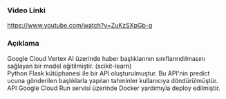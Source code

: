 ### Video Linki
https://www.youtube.com/watch?v=ZuKzSXpGb-g

### Açıklama
Google Cloud Vertex AI üzerinde haber başlıklarının sınıflanrıdılmasını sağlayan bir model eğitilmiştir. (scikit-learn) <br>
Python Flask kütüphanesi ile bir API oluşturulmuştur. Bu API'nin predict ucuna gönderilen başlıklarla yapılan tahminler kullanıcıya döndürülmüştür. <br>
API Google Cloud Run servisi üzerinde Docker yardımıyla deploy edilmiştir.
